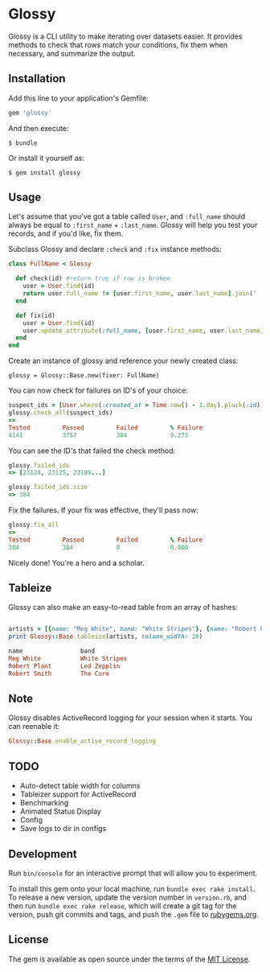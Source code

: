 # Glossy
Glossy is a CLI utility to make iterating over datasets easier. It provides methods to check that rows match your conditions, fix them when necessary, and summarize the output.

## Installation

Add this line to your application's Gemfile:

```ruby
gem 'glossy'
```

And then execute:

    $ bundle

Or install it yourself as:

    $ gem install glossy

## Usage

Let's assume that you've got a table called `User`, and `:full_name` should always be equal to `:first_name` + `:last_name`. Glossy will help you test your records, and if you'd like, fix them.

Subclass Glossy and declare `:check` and `:fix` instance methods:

```ruby
class FullName < Glossy

  def check(id) #return true if row is broken
    user = User.find(id)
    return user.full_name != [user.first_name, user.last_name].join(' ')
  end

  def fix(id)
    user = User.find(id)
    user.update_attribute(:full_name, [user.first_name, user.last_name].join(' '))
  end
end
```


Create an instance of glossy and reference your newly created class:
```
glossy = Glossy::Base.new(fixer: FullName)
```

You can now check for failures on ID's of your choice:

```ruby
suspect_ids = [User.where(:created_at > Time.now() - 1.day).pluck(:id)]
glossy.check_all(suspect_ids)
=> 
Tested         Passed         Failed         % Failure      
4141           3757           384            9.273      
```


You can see the ID's that failed the check method:
```ruby
glossy.failed_ids
=> [23124, 23125, 23199...]

glossy.failed_ids.size
=> 384
```

Fix the failures. If your fix was effective, they'll pass now:
```ruby
glossy.fix_all
=> 
Tested         Passed         Failed         % Failure      
384            384            0              0.000          
```

Nicely done! You're a hero and a scholar.

## Tableize

Glossy can also make an easy-to-read table from an array of hashes:
```ruby

artists = [{name: "Meg White", band: "White Stripes"}, {name: "Robert Plant", band: "Led Zepplin"}, {name: "Robert Smith", band: "The Cure"}]
print Glossy::Base.tableize(artists, column_width: 20)

name                band                
Meg White           White Stripes       
Robert Plant        Led Zepplin         
Robert Smith        The Cure            


```

## Note
Glossy disables ActiveRecord logging for your session when it starts. You can reenable it:
```ruby
Glossy::Base.enable_active_record_logging
```

## TODO
- Auto-detect table width for columns
- Tableizer support for ActiveRecord
- Benchmarking
- Animated Status Display
- Config
- Save logs to dir in configs 


## Development

Run `bin/console` for an interactive prompt that will allow you to experiment.

To install this gem onto your local machine, run `bundle exec rake install`. To release a new version, update the version number in `version.rb`, and then run `bundle exec rake release`, which will create a git tag for the version, push git commits and tags, and push the `.gem` file to [rubygems.org](https://rubygems.org).

## License

The gem is available as open source under the terms of the [MIT License](http://opensource.org/licenses/MIT).

